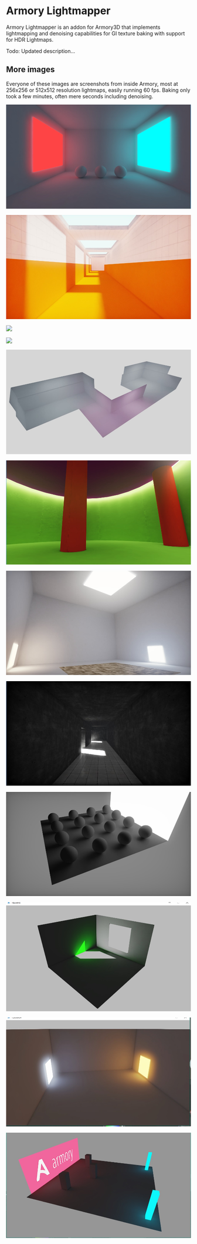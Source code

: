 # Armory Lightmapper
Armory Lightmapper is an addon for Armory3D that implements lightmapping and denoising capabilities for GI texture baking with support for HDR Lightmaps.

Todo: Updated description...

## More images

Everyone of these images are screenshots from inside Armory, most at 256x256 or 512x512 resolution lightmaps, easily running 60 fps. Baking only took a few minutes, often mere seconds including denoising.

![](img/Lightmap14.jpg)

![](img/Lightmap13.jpg)

![](img/Lightmap12.gif)

![](img/Lightmap11.gif)

![](img/Lightmap10.jpg)

![](img/Lightmap9.jpg)

![](img/Lightmap8.jpg)

![](img/Lightmap7.jpg)

![](img/Lightmap6.jpg)

![](img/Lightmap5.jpg)

![](img/Lightmap4.jpg)

![](img/Lightmap3.jpg)



















